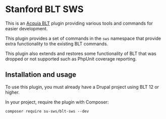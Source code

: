 Stanford BLT SWS
====

This is an [Acquia BLT](https://github.com/acquia/blt) plugin providing various tools and commands for easier development.

This plugin provides a set of commands in the `sws` namespace that provide extra functionality to the existing BLT commands.

This plugin also extends and restores some functionality of BLT that was dropped or not supported such as PhpUnit coverage reporting.

## Installation and usage

To use this plugin, you must already have a Drupal project using BLT 12 or higher.

In your project, require the plugin with Composer:

`composer require su-sws/blt-sws --dev`
